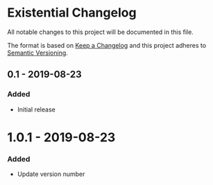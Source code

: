 # Existential Changelog

All notable changes to this project will be documented in this file.

The format is based on [Keep a Changelog](http://keepachangelog.com/) and this project adheres to [Semantic Versioning](http://semver.org/).

## 0.1 - 2019-08-23
### Added
- Initial release

# 1.0.1 - 2019-08-23
### Added
- Update version number
